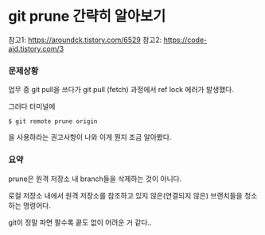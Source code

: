 # git prune 간략히 알아보기

참고1: https://aroundck.tistory.com/6529
참고2: https://code-aid.tistory.com/3

### 문제상황

업무 중 git pull을 쓰다가 git pull (fetch) 과정에서 ref lock 에러가 발생했다. 

그러다 터미널에 

```shell
$ git remote prune origin
```

을 사용하라는 권고사항이 나와 이게 뭔지 조금 알아봤다.

### 요약

prune은 원격 저장소 내 branch들을 삭제하는 것이 아니다.

로컬 저장소 내에서 원격 저장소를 참조하고 있지 않은(연결되지 않은) 브랜치들을 청소하는 명령어다.

git이 정말 파면 팔수록 끝도 없이 어려운 거 같다.. 